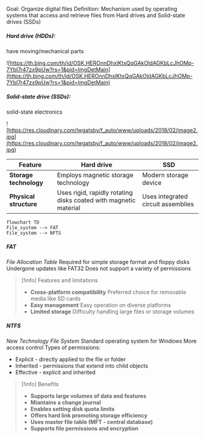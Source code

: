 Goal: Organize digital files
Definition: Mechanism used by operating systems that access and retrieve files from Hard drives and Solid-state drives (SSDs)

##### Hard drive (HDDs): 
have moving/mechanical parts

![https://th.bing.com/th/id/OSK.HEROnnDhxlKtxQqGAkOldAGKbLcJhOMp-7YbI7r47zx9pUw?rs=1&pid=ImgDetMain](https://th.bing.com/th/id/OSK.HEROnnDhxlKtxQqGAkOldAGKbLcJhOMp-7YbI7r47zx9pUw?rs=1&pid=ImgDetMain)

##### Solid-state drive (SSDs):
solid-state electronics

![https://res.cloudinary.com/lwgatsby/f_auto/www/uploads/2018/02/image2.jpg](https://res.cloudinary.com/lwgatsby/f_auto/www/uploads/2018/02/image2.jpg)


| Feature                    | Hard drive                                                       | SSD                                |
| -------------------------- | ---------------------------------------------------------------- | ---------------------------------- |
| **Storage** **technology** | Employs magnetic storage technology                              | Modern storage device              |
| **Physical structure**     | Uses rigid, rapidly rotating disks coated with magnetic material | Uses integrated circuit assemblies |

```mermaid
flowchart TD
File_system --> FAT
File_system --> NFTS
```

##### FAT
*File Allocation Table*
Required for simple storage format and floppy disks
Undergone updates like FAT32
Does not support a variety of permissions

> [!info] Features and limitations
> - **Cross-platform compatibility**
> 	Preferred choice for removable media like SD cards
> - **Easy management**
> 	Easy operation on diverse platforms
> - **Limited storage**
> 	Difficulty handling large files or storage volumes

##### NTFS
*New Technology File System*
Standard operating system for Windows
More access control
Types of permissions:
- Explicit - directly applied to the file or folder
- Inherited - permissions that extend into child objects
- Effective - explicit and inherited

>[!info] Benefits
>- **Supports large volumes of data and features**
>- **Miantains a change journal**
>- **Enables setting disk quota limits**
>- **Offers hard link promoting storage efficiency**
>- **Uses master file table (MFT - central database)**
>- **Supports file permissions and encryption**